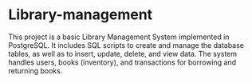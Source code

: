 # Library-management
This project is a basic Library Management System implemented in PostgreSQL. It includes SQL scripts to create and manage the database tables, as well as to insert, update, delete, and view data. The system handles users, books (inventory), and transactions for borrowing and returning books.

